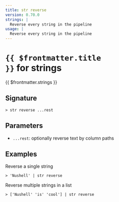 ```yaml
---
title: str reverse
version: 0.70.0
strings: |
  Reverse every string in the pipeline
usage: |
  Reverse every string in the pipeline
---
```


# <code>{{ $frontmatter.title }}</code> for strings

<div class='command-title'>{{ $frontmatter.strings }}</div>

## Signature

```> str reverse ...rest```

## Parameters

 -  `...rest`: optionally reverse text by column paths

## Examples

Reverse a single string
```shell
> 'Nushell' | str reverse
```

Reverse multiple strings in a list
```shell
> ['Nushell' 'is' 'cool'] | str reverse
```
